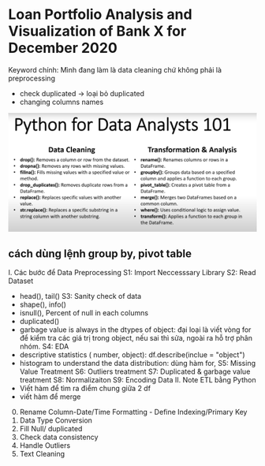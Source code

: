 # Loan Portfolio Analysis and Visualization of Bank X for December 2020
 

Keyword chính: 
Mình đang làm là data cleaning chứ không phải là preprocessing
- check duplicated -> loại bỏ duplicated
- changing columns names

![alt text](image.png)

cách dùng lệnh group by, pivot table
 -----------------
I. Các bước để Data Preprocessing
S1: Import Neccesssary Library
S2: Read Dataset
- head(), tail()
S3: Sanity check of data
- shape(), info()
- isnull(), Percent of null in each columns
- duplicated()
- garbage value is always in the dtypes of object: đại loại là viết vòng for để kiểm tra các giá trị trong object, nếu sai thì sửa, ngoài ra hỗ trợ phân nhóm. 
S4: EDA
- descriptive statistics ( number, object): df.describe(inclue = "object")
- histogram to understand the data distribution: dùng hàm for,
S5: Missing Value Treatment
S6: Outliers treatment
S7: Duplicated & garbage value treatment
S8: Normalizaiton
S9: Encoding Data
II. Note ETL bằng Python
- Viết hàm để tìm ra điểm chung giữa 2 df
- viết hàm để merge



0. Rename Column-Date/Time Formatting - Define Indexing/Primary Key
1. Data Type Conversion
2. Fill Null/ duplicated
3. Check data consistency
4. Handle Outliers
5. Text Cleaning

